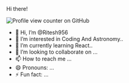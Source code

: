 Hi there!

![Profile view counter on GitHub](https://komarev.com/ghpvc/?username=Ritesh956)


- 👋 Hi, I’m @Ritesh956
- 👀 I’m interested in Coding And Astronomy..
- 🌱 I’m currently learning React..
- 💞️ I’m looking to collaborate on ...
- 📫 How to reach me ...
- 😄 Pronouns: ...
- ⚡ Fun fact: ...

<!---
Ritesh956/Ritesh956 is a ✨ special ✨ repository because its `README.md` (this file) appears on your GitHub profile.
You can click the Preview link to take a look at your changes.
--->
